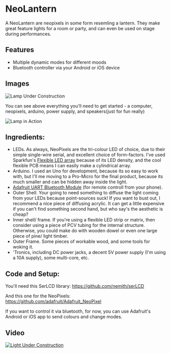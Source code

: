 # NeoLantern

A NeoLantern are neopixels in some form resemling a lantern. They make great feature lights for a room or party, and can even be used on stage during performances.

## Features

* Multiple dynamic modes for different moods
* Bluetooth controller via your Android or iOS device

## Images

![Lamp Under Construction](https://github.com/xtellurian/LightAlarm/blob/master/Images/dynamiclamp_programming.jpg)

You can see above everything you'll need to get started - a computer, neopixels, arduino, power supply, and speakers(just for fun really)

![Lamp in Action](https://github.com/xtellurian/LightAlarm/blob/master/Images/dynamiclamp-inaction.jpg)

## Ingredients:

* LEDs. As always, NeoPixels are the tri-colour LED of choice, due to their simple single-wire serial, and excellent choice of form-factors. I've used Sparkfun's [Flexible LED array](https://www.sparkfun.com/products/13304) because of its LED density, and the cool flexible PCB means I can easily make a cylindrical array.
* Arduino. I used an Uno for development, because its so easy to work with, but I'll me moving to a Pro-Micro for the final product, because its much smaller and can be hidden away inside the light.
* [Adafruit UART Bluetooth Module](http://www.adafruit.com/product/2479) (for remote controll from your phone).
* Outer Shell. Your going to need something to diffuse the light coming from your LEDs because point-sources suck! If you want to bust out, I recommend a nice piece of diffusing acrylic. It can get a little expensive if you can't find something second hand, but who say's the aesthetic is cheap?
* Inner shell/ frame. If you're using a flexible LED strip or matrix, then consider using a piece of PCV tubing for the internal structure. Otherwise, you could make do with wooden dowel or even one large piece of pine/ light timber.
* Outer Frame. Some pieces of workable wood, and some tools for woking it.
* 'Tronics, including DC power jacks, a decent 5V power supply (I'm using a 10A supply), some multi-core, etc.

## Code and Setup:

You'll need this SerLCD library:
https://github.com/nemith/serLCD

And this one for the NeoPixels:
https://github.com/adafruit/Adafruit_NeoPixel

If you want to control it via bluetooth, for now, you can use Adafruit's Android or iOS app to send colours and change modes.

## Video

[![Light Under Construction](http://img.youtube.com/vi/Mm09RHbRcS0/0.jpg)](https://youtu.be/Mm09RHbRcS0)

